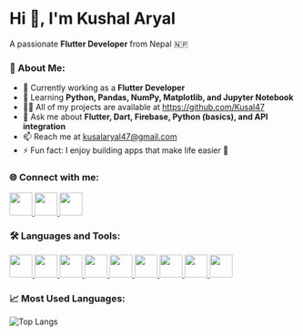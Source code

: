 # Hi 👋, I'm Kushal Aryal  
A passionate **Flutter Developer** from Nepal 🇳🇵  

 ### 💫 About Me:
- 💼 Currently working as a **Flutter Developer**
- 🌱 Learning **Python, Pandas, NumPy, Matplotlib, and Jupyter Notebook**
- 👨‍💻 All of my projects are available at https://github.com/Kusal47
- 💬 Ask me about **Flutter, Dart, Firebase, Python (basics), and API integration**
- 📫 Reach me at kusalaryal47@gmail.com
- ⚡ Fun fact: I enjoy building apps that make life easier 🚀


### 🌐 Connect with me:

<a href="https://twitter.com/Kusal790133511" target="_blank">
  <img src="https://raw.githubusercontent.com/rahuldkjain/github-profile-readme-generator/master/src/images/icons/Social/twitter.svg" width="40" height="40"/>
</a>
<a href="https://linkedin.com/in/kusal-aryal-9639a6299" target="_blank">
  <img src="https://raw.githubusercontent.com/rahuldkjain/github-profile-readme-generator/master/src/images/icons/Social/linked-in-alt.svg" width="40" height="40"/>
</a>
<a href="https://www.instagram.com/kusal__aryal/" target="_blank">
  <img src="https://raw.githubusercontent.com/rahuldkjain/github-profile-readme-generator/master/src/images/icons/Social/instagram.svg" width="40" height="40"/>
</a>



### 🛠️ Languages and Tools:

<a href="https://flutter.dev/" target="_blank">
  <img src="https://cdn.jsdelivr.net/gh/devicons/devicon/icons/flutter/flutter-original.svg" width="40" height="40"/>
</a><a href="https://dart.dev/" target="_blank">
  <img src="https://cdn.jsdelivr.net/gh/devicons/devicon/icons/dart/dart-original.svg" width="40" height="40"/>
</a><a href="https://www.python.org/" target="_blank">
  <img src="https://cdn.jsdelivr.net/gh/devicons/devicon/icons/python/python-original.svg" width="40" height="40"/>
</a><a href="https://pandas.pydata.org/" target="_blank">
  <img src="https://cdn.jsdelivr.net/gh/devicons/devicon/icons/pandas/pandas-original.svg" width="40" height="40"/>
</a><a href="https://numpy.org/" target="_blank">
  <img src="https://cdn.jsdelivr.net/gh/devicons/devicon/icons/numpy/numpy-original.svg" width="40" height="40"/>
</a><a href="https://jupyter.org/" target="_blank">
  <img src="https://cdn.jsdelivr.net/gh/devicons/devicon/icons/jupyter/jupyter-original.svg" width="40" height="40"/>
</a><a href="https://firebase.google.com/" target="_blank">
  <img src="https://cdn.jsdelivr.net/gh/devicons/devicon/icons/firebase/firebase-plain.svg" width="40" height="40"/>
</a><a href="https://git-scm.com/" target="_blank">
  <img src="https://cdn.jsdelivr.net/gh/devicons/devicon/icons/git/git-original.svg" width="40" height="40"/>
</a><a href="https://code.visualstudio.com/" target="_blank">
  <img src="https://cdn.jsdelivr.net/gh/devicons/devicon/icons/vscode/vscode-original.svg" width="40" height="40"/>
</a>


### 📈 Most Used Languages:

![Top Langs](https://github-readme-stats.vercel.app/api/top-langs/?username=Kusal47&layout=compact&theme=tokyoday)
